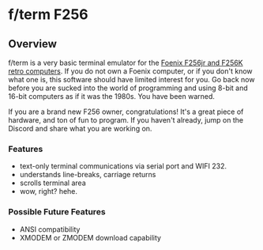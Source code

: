 # f/term F256

## Overview

f/term is a very basic terminal emulator for the [Foenix F256jr and F256K retro computers](http://wiki.f256foenix.com/index.php?title=Main_Page). If you do not own a Foenix computer, or if you don't know what one is, this software should have limited interest for you. Go back now before you are sucked into the world of programming and using 8-bit and 16-bit computers as if it was the 1980s. You have been warned. 

If you are a brand new F256 owner, congratulations! It's a great piece of hardware, and ton of fun to program. If you haven't already, jump on the Discord and share what you are working on.

### Features

- text-only terminal communications via serial port and WIFI 232. 
- understands line-breaks, carriage returns
- scrolls terminal area
- wow, right? hehe.

### Possible Future Features

- ANSI compatibility
- XMODEM or ZMODEM download capability
